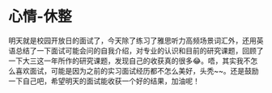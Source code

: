 # 心情-休整

明天就是校园开放日的面试了，今天除了练习了雅思听力高频场景词汇外，还用英语总结了一下面试可能会问的自我介绍，对专业的认识和目前的研究课题，回顾了一下大三这一年所作的研究课题，发现自己的收获真的很多😂。唔，其实我不怎么喜欢面试，可能是因为之前的实习面试经历都不怎么美好，头秃~~。还是鼓励一下自己吧，希望明天的面试能收获一个好的结果，加油呢！